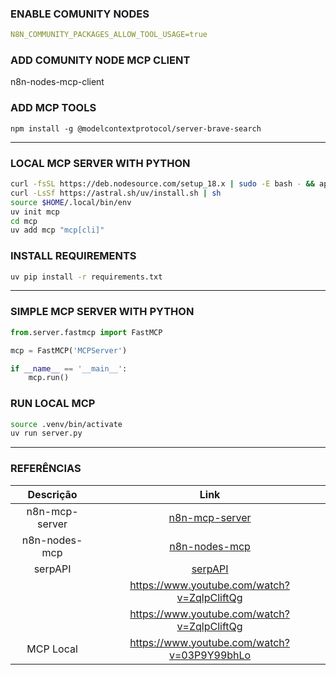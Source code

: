 ### ENABLE COMUNITY NODES
```yaml
N8N_COMMUNITY_PACKAGES_ALLOW_TOOL_USAGE=true
```
### ADD COMUNITY NODE MCP CLIENT
n8n-nodes-mcp-client

### ADD MCP TOOLS
```npx
npm install -g @modelcontextprotocol/server-brave-search
```
---
### LOCAL MCP SERVER WITH PYTHON
```sh
curl -fsSL https://deb.nodesource.com/setup_18.x | sudo -E bash - && apt install -y nodejs
curl -LsSf https://astral.sh/uv/install.sh | sh
source $HOME/.local/bin/env
uv init mcp
cd mcp
uv add mcp "mcp[cli]"
```
### INSTALL REQUIREMENTS
```sh
uv pip install -r requirements.txt
```
---

### SIMPLE MCP SERVER WITH PYTHON
```py
from.server.fastmcp import FastMCP

mcp = FastMCP('MCPServer')

if __name__ == '__main__':
    mcp.run()
```

### RUN LOCAL MCP
```sh
source .venv/bin/activate
uv run server.py
```
---
### REFERÊNCIAS

|Descrição| Link  |
|:----------------:|:-----------------------------------------------------:|
|n8n-mcp-server    |[n8n-mcp-server](https://huggingface.co/blog/lynn-mikami/n8n-mcp-server)|
|n8n-nodes-mcp|[n8n-nodes-mcp](https://github.com/nerding-io/n8n-nodes-mcp)|
|serpAPI|[serpAPI](https://www.youtube.com/watch?v=pT32eqHaWj4)|
||https://www.youtube.com/watch?v=ZqlpCliftQg|
||https://www.youtube.com/watch?v=ZqlpCliftQg|
|MCP Local|https://www.youtube.com/watch?v=03P9Y99bhLo|
